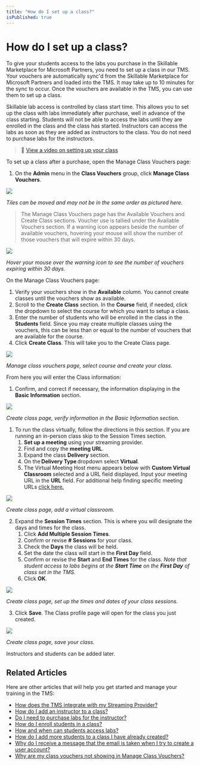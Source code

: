 ```yaml
---
title: "How do I set up a class?"
isPublished: true
---
```


# How do I set up a class?

To give your students access to the labs you purchase in the Skillable Marketplace for Microsoft Partners, you need to set up a class in our TMS. Your vouchers are automatically sync'd from the Skillable Marketplace for Microsoft Partners and loaded into the TMS. It may take up to 10 minutes for the sync to occur. Once the vouchers are available in the TMS, you can use them to set up a class.

Skillable lab access is controlled by class start time. This allows you to set up the class with labs immediately after purchase, well in advance of the class starting. Students will not be able to access the labs until they are enrolled in the class and the class has started. Instructors can access the labs as soon as they are added as instructors to the class. You do not need to purchase labs for the instructors.
>:small_orange_diamond: [View a video on setting up your class](https://youtu.be/a_O5-9GMwpg?list=PLoXguRLJE8rmUa3KXKJqebpN9cmTtEAdY) 

To set up a class after a purchase, open the Manage Class Vouchers page:
1. On the **Admin** menu in the **Class Vouchers** group, click **Manage Class Vouchers**.

![](/tms/images/cwm-site-admin-class-vouchers5.png)

*Tiles can be moved and may not be in the same order as pictured here.*


> The Manage Class Vouchers page has the Available Vouchers and Create Class sections. Voucher use is tallied under the Available Vouchers section. If a warning icon appears beside the number of available vouchers, hovering your mouse will show the number of those vouchers that will expire within 30 days.

![](/tms/images/expiring-vouchers.png)

*Hover your mouse over the warning icon to see the number of vouchers expiring within 30 days.*

On the Manage Class Vouchers page:
1. Verify your vouchers show in the **Available** column. You cannot create classes until the vouchers show as available.
1. Scroll to the **Create Class** section. In the **Course** field, if needed, click the dropdown to select the course for which you want to setup a class.
1. Enter the number of students who will be enrolled in the class in the **Students** field. Since you may create multiple classes using the vouchers, this can be less than or equal to the number of vouchers that are available for the course.
1. Click **Create Class**. This will take you to the Create Class page.

![](/tms/images/cwm-manage-vouchers.png)

*Manage class vouchers page, select course and create your class.*

From here you will enter the Class information:
1. Confirm, and correct if necessary, the information displaying in the **Basic Information** section.

![](/tms/images/cwm-create-class-open-delivery.png)

*Create class page, verify information in the Basic Information section.*

1. To run the class virtually, follow the directions in this section. If you are running an in-person class skip to the Session Times section.
     1. **Set up a meeting** using your streaming provider.
     1. Find and copy the **meeting URL**.
     1. Expand the class **Delivery** section.
     1. On the **Delivery Type** dropdown select **Virtual**. 
     1. The Virtual Meeting Host menu appears below with **Custom Virtual Classroom** selected and a URL field displayed. Input your meeting URL in the **URL** field. 
     For additional help finding specific meeting URLs [click here.](/tms/tms-administrators/classes/schedule/Integrate-Streaming-Provider.md)

![](/tms/images/cwm-add-virtual-classroom.png)

*Create class page, add a virtual classroom.*
     
2. Expand the **Session Times** section. This is where you will designate the days and times for the class.
     1. Click **Add Multiple Session Times**.
     1. Confirm or revise **# Sessions** for your class.
     1. Check the **Days** the class will be held.
     1. Set the date the class will start in the **First Day** field.
     1. Confirm or revise the **Start** and **End Times** for the class. *Note that student access to labs begins at the **Start Time** on the **First Day** of class set in the TMS.*
     1. Click **OK**.

![](/tms/images/cwm-class-sessions.png)

*Create class page, set up the times and dates of your class sessions.*

3. Click **Save**. The Class profile page will open for the class you just created.

![](/tms/images/cwm-save-class3.png)

*Create class page, save your class.*

Instructors and students can be added later. 

## Related Articles
Here are other articles that will help you get started and manage your training in the TMS:

- [How does the TMS integrate with my Streaming Provider?](/tms/tms-administrators/classes/schedule/Integrate-Streaming-Provider.md)
- [How do I add an instructor to a class?](add-instructor-to-class.md)
- [Do I need to purchase labs for the instructor?](../faq-for-arvato-marketplace/purchase-labs-for-instructor.md)
- [How do I enroll students in a class?](enroll-students-in-class.md)
- [How and when can students access labs?](../faq-for-arvato-marketplace/students-access-labs.md)
- [How do I add more students to a class I have already created?](add-more-students-to-class.md)
- [Why do I receive a message that the email is taken when I try to create a user account?](../user-accounts/email-taken-message.md)
- [Why are my class vouchers not showing in Manage Class Vouchers?](../faq-for-arvato-marketplace/vouchers-not-showing-in-manage-class-vouchers.md)
